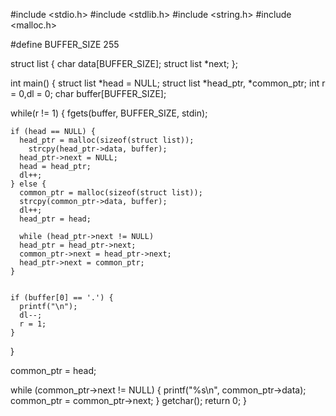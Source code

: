 #include <stdio.h> 
#include <stdlib.h>
#include <string.h> 
#include <malloc.h> 

#define BUFFER_SIZE 255

struct list { 
  char data[BUFFER_SIZE]; 
  struct list *next; 
}; 

int main() { 
  struct list *head = NULL; 
  struct list *head_ptr, *common_ptr; 
  int r = 0,dl = 0; 
  char buffer[BUFFER_SIZE]; 

  while(r != 1) { 
    fgets(buffer, BUFFER_SIZE, stdin); 

    if (head == NULL) { 
      head_ptr = malloc(sizeof(struct list)); 
	    strcpy(head_ptr->data, buffer);
      head_ptr->next = NULL; 
      head = head_ptr; 
      dl++; 
    } else { 
      common_ptr = malloc(sizeof(struct list)); 
      strcpy(common_ptr->data, buffer); 
      dl++; 
      head_ptr = head; 

      while (head_ptr->next != NULL) 
      head_ptr = head_ptr->next; 
      common_ptr->next = head_ptr->next; 
      head_ptr->next = common_ptr; 
    } 
	

    if (buffer[0] == '.') { 
      printf("\n"); 
      dl--; 
      r = 1; 
    } 
  }

  common_ptr = head; 

  while (common_ptr->next != NULL) { 
    printf("%s\n", common_ptr->data); 
    common_ptr = common_ptr->next; 
  } 
  getchar(); 
  return 0; 
}
